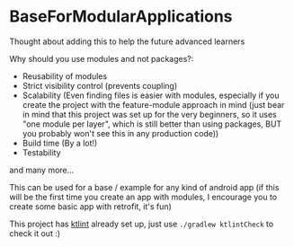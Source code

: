 # BaseForModularApplications

Thought about adding this to help the future advanced learners

Why should you use modules and not packages?:

- Reusability of modules 
- Strict visibility control (prevents coupling)
- Scalability (Even finding files is easier with modules, especially if you create the project with the feature-module approach in mind (just bear in mind that this project was set up for the very beginners, so it uses "one module per layer", which is still better than using packages, BUT you probably won't see this in any production code))
- Build time (By a lot!)
- Testability

and many more...

This can be used for a base / example for any kind of android app (if this will be the first time you create an app with modules, I encourage you to create some basic app with retrofit, it's fun)

This project has [ktlint](https://ktlint.github.io/) already set up, just use ```./gradlew ktlintCheck``` to check it out :)
